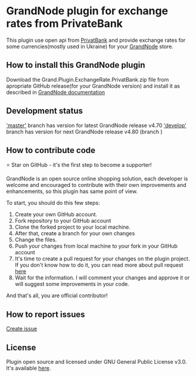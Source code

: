 # GrandNode plugin for exchange rates from PrivateBank #

This plugin use open api from [PrivatBank](https://api.privatbank.ua/p24api/pubinfo?json&exchange&coursid=5) and provide exchange rates for some currencies(mostly used in Ukraine) for your [GrandNode](https://github.com/grandnode/grandnode) store.

## How to install this GrandNode plugin ##

Download the Grand.Plugin.ExchangeRate.PrivatBank.zip file from apropriate GitHub release(for your GrandNode version) and install it as described in [GrandNode documentation](https://docs.grandnode.com/plugins)

## Development status ##
['master'](https://github.com/Illia-M/Grand.Plugin.ExchangeRate.PrivatBank/tree/master) branch has version for latest GrandNode release v4.70
['develop'](https://github.com/Illia-M/Grand.Plugin.ExchangeRate.PrivatBank/tree/develop) branch has version for next GrandNode release v4.80 (branch )

## How to contribute code ##

:star: Star on GitHub - it's the first step to become a supporter!

GrandNode is an open source online shopping solution, each developer is welcome and encouraged to contribute with their own improvements and enhancements, so this plugin has same point of view.

To start, you should do this few steps:

1. Create your own GitHub account. 
2. Fork repository to your GitHub account
3. Clone the forked project to your local machine.
4. After that, create a branch for your own changes
5. Change the files.
6. Push your changes from local machine to your fork in your GitHub account
7. It's time to create a pull request for your changes on the plugin project. If you don't know how to do it, you can read more about pull request [here](https://help.github.com/articles/about-pull-requests/)
8. Wait for the information. I will comment your changes and approve it or will suggest some improvements in your code.

And that's all, you are official contributor!

## How to report issues ##

[Create issue](https://github.com/Illia-M/Grand.Plugin.ExchangeRate.PrivatBank/issues)

## License ##

Plugin open source and licensed under GNU General Public License v3.0. It's available [here](https://github.com/Illia-M/Grand.Plugin.ExchangeRate.PrivatBank/blob/master/LICENSE).
